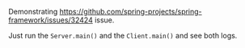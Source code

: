 Demonstrating https://github.com/spring-projects/spring-framework/issues/32424 issue.

Just run the `Server.main()` and the `Client.main()` and see both logs.
